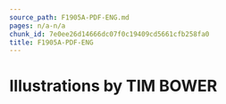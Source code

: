 ```yaml
---
source_path: F1905A-PDF-ENG.md
pages: n/a-n/a
chunk_id: 7e0ee26d14666dc07f0c19409cd5661cfb258fa0
title: F1905A-PDF-ENG
---
```

# Illustrations by TIM BOWER
